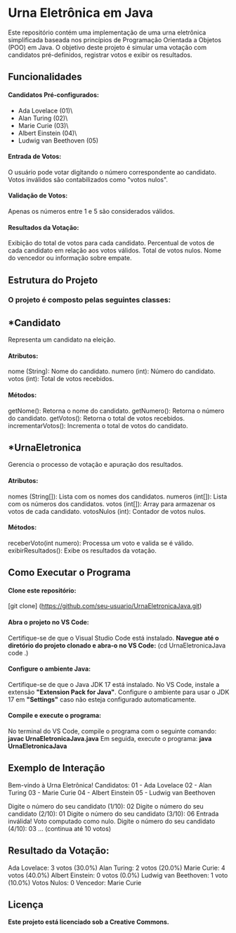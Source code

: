 # Urna Eletrônica em Java

Este repositório contém uma implementação de uma urna eletrônica simplificada baseada nos princípios de Programação Orientada a Objetos (POO) em Java. O objetivo deste projeto é simular uma votação com candidatos pré-definidos, registrar votos e exibir os resultados.

## Funcionalidades

#### Candidatos Pré-configurados:
- Ada Lovelace (01)\
- Alan Turing (02)\
- Marie Curie (03)\
- Albert Einstein (04)\
- Ludwig van Beethoven (05)

#### Entrada de Votos:
O usuário pode votar digitando o número correspondente ao candidato.
Votos inválidos são contabilizados como "votos nulos".

#### Validação de Votos:
Apenas os números entre 1 e 5 são considerados válidos.

#### Resultados da Votação:
Exibição do total de votos para cada candidato.
Percentual de votos de cada candidato em relação aos votos válidos.
Total de votos nulos.
Nome do vencedor ou informação sobre empate.

## Estrutura do Projeto

### O projeto é composto pelas seguintes classes:
## *Candidato
Representa um candidato na eleição.

#### Atributos:
nome (String): Nome do candidato.
numero (int): Número do candidato.
votos (int): Total de votos recebidos.

#### Métodos:
getNome(): Retorna o nome do candidato.
getNumero(): Retorna o número do candidato.
getVotos(): Retorna o total de votos recebidos.
incrementarVotos(): Incrementa o total de votos do candidato.

## *UrnaEletronica
Gerencia o processo de votação e apuração dos resultados.

#### Atributos:
nomes (String[]): Lista com os nomes dos candidatos.
numeros (int[]): Lista com os números dos candidatos.
votos (int[]): Array para armazenar os votos de cada candidato.
votosNulos (int): Contador de votos nulos.

#### Métodos:
receberVoto(int numero): Processa um voto e valida se é válido.
exibirResultados(): Exibe os resultados da votação.

## Como Executar o Programa

#### Clone este repositório:

[git clone] (https://github.com/seu-usuario/UrnaEletronicaJava.git)

#### Abra o projeto no VS Code:
Certifique-se de que o Visual Studio Code está instalado.
**Navegue até o diretório do projeto clonado e abra-o no VS Code:**
(cd UrnaEletronicaJava
code .)

#### Configure o ambiente Java:
Certifique-se de que o Java JDK 17 está instalado.
No VS Code, instale a extensão **"Extension Pack for Java"**.
Configure o ambiente para usar o JDK 17 em **"Settings"** caso não esteja configurado automaticamente.

#### Compile e execute o programa:
No terminal do VS Code, compile o programa com o seguinte comando:
**javac UrnaEletronicaJava.java**
Em seguida, execute o programa:
**java UrnaEletronicaJava**

## Exemplo de Interação
Bem-vindo à Urna Eletrônica!
Candidatos:
01 - Ada Lovelace
02 - Alan Turing
03 - Marie Curie
04 - Albert Einstein
05 - Ludwig van Beethoven

Digite o número do seu candidato (1/10): 02
Digite o número do seu candidato (2/10): 01
Digite o número do seu candidato (3/10): 06
Entrada inválida! Voto computado como nulo.
Digite o número do seu candidato (4/10): 03
... (continua até 10 votos)

## Resultado da Votação:
Ada Lovelace: 3 votos (30.0%)
Alan Turing: 2 votos (20.0%)
Marie Curie: 4 votos (40.0%)
Albert Einstein: 0 votos (0.0%)
Ludwig van Beethoven: 1 voto (10.0%)
Votos Nulos: 0
Vencedor: Marie Curie

## Licença
**Este projeto está licenciado sob a Creative Commons.**
